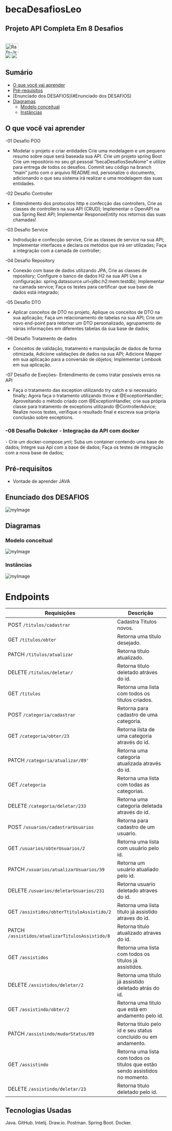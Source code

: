# becaDesafiosLeo
## Projeto API Completa Em 8 Desafios

<div>
<div style="display: inline_block"><br>
  <img align="center" alt="Rafa-Js" height="30" width="40" src="https://img.shields.io/badge/Java-ED8B00?style=for-the-badge&logo=java&logoColor=white">
  
</div>

<div> 
  <a href="https://www.instagram.com/hilarioleozinho/?hl=pt" target="_blank"><img src="https://img.shields.io/badge/-Instagram-%23E4405F?style=for-the-badge&logo=instagram&logoColor=white" target="_blank"></a>
 	<a href="https://www.linkedin.com/in/leonardoanalistadesuporte/" target="_blank"><img src="https://img.shields.io/badge/-LinkedIn-%230077B5?style=for-the-badge&logo=linkedin&logoColor=white" target="_blank"></a> 
</div>

## Sumário
- [O que você vai aprender](#O-que-você-vai-aprender)
- [Pré-requisitos](#Pré-requisitos)
- [Enunciado dos DESAFIOS](#Enunciado dos DESAFIOS)
- [Diagramas](#Diagramas)
  - [Modelo conceitual](#Modelo-conceitual)
  - [Instâncias](#Instância)

## O que você vai aprender
-01 Desafio POO 
- Modelar o projeto e criar entidades
Crie uma modelagem e um pequeno resumo sobre oque será baseada sua API.
Crie um projeto spring Boot
Crie um repositório no seu git pessoal “becaDesafiosSeuNome” e utilize para entrega de todos os desafios.
Commit seu código na branch “main” junto com o arquivo README.md, personalize o documento,
adicionando o que seu sistema irá realizar e uma modelagem das suas entidades. 

-02 Desafio Controller 
- Entendimento dos protocolos http e confecção das controllers,
Crie as classes de controllers na sua API (CRUD);
Implementar o OpenAPI na sua Spring Rest API;
Implementar ResponseEntity nos retornos das suas chamadas!

-03 Desafio Service 
- Indrodução e confecção servive,
Crie as classes de service na sua API;
Implementar interfaces e declara os metódos que irá ser utilizadas;
Faça a integração com a camada de controller;

-04 Desafio Repository 
- Conexão com base de dados utilizando JPA,
Crie as classes de repository;
Configure o banco de dados H2 na sua API
Use a configuração: spring.datasource.url=jdbc:h2:mem:testdb);
Implementar na camada service;
Faça os testes para certificar que sua base de dados está integrado;

-05 Desafio DTO 
- Aplicar conceitos de DTO no projeto,
Aplique os conceitos de DTO na sua aplicação;
Faça um relacionamento de tabelas na sua API;
Crie um novo end-point para retornar um DTO personalizado,
agrupamento de várias informações em diferentes tabelas da sua base de dados;

-06 Desafio Tratamento de dados 
- Conceitos de validação, tratamento e manipulação de dados de forma otimizada,
  Adicione validações de dados na sua API;
  Adicione Mapper em sua aplicação para a conversão de objetos;
  Implementar Lombook em sua aplicação.

-07 Desafio de Exeções- Entendimento de como tratar possiveis erros na API
- Faça o tratamento das exception utilizando try catch e si necessário finally;
Agora faça o tratamento utilizando throw e @ExceptionHandler;
Aproveitando o método criado com @ExceptionHandler,
crie sua própria classe para tratamento de exceptions utilizando @ControllerAdvice;
Realize novos testes, verifique o resultado final e escreva sua própria conclusão sobre exceptions.

<h3>-08 Desafio Dokcker - Integração da API com docker</h3>
- Crie um docker-compose.yml;
 Suba um container contendo uma base de dados;
 Integre sua Api com a base de dados;
 Faça os testes de integração com a nova base de dados;

## Pré-requisitos

- Vontade de aprender JAVA

## Enunciado dos DESAFIOS

![myImage](https://github.com/Leonardohilariogithub/becaDesafiosLeo/blob/main/enuciado.PNG)

## Diagramas

### Modelo conceitual

![myImage](https://github.com/Leonardohilariogithub/becaDesafiosLeo/blob/main/modelo.PNG)

### Instâncias

![myImage](https://github.com/Leonardohilariogithub/becaDesafiosLeo/blob/main/instancias.PNG)

# Endpoints

| Requisições                                  | Descrição                                                    |
| -------------------------------------------- | ------------------------------------------------------------ |
| POST `/titulos/cadastrar`                      | Cadastra Titulos novos.|
| GET `/titulos/obter`    | Retorna uma titulo desejado. |
| PATCH `/titulos/atualizar` | Retorna titulo atualizado.        |
| DELETE `/titulos/deletar/`                     |Retorna titulo deletado atráves do id.                   |
| GET `/titulos`                          | Retorna uma lista com todos os titulos criados.           |
| POST `/categoria/cadastrar`                        | Retorna para cadastro de uma categoria.    |
| GET `/categoria/obter/23`        | Retorna lista de uma categoria através do id. |
| PATCH `/categoria/atualizar/89'`     | Retorna uma categoria atualizada através do id.        |
| GET `/categoria`    | Retorna uma lista com todas as categorias. |
| DELETE `/categoria/deletar/233`    | Retorna uma categoria deletada através do id. |
| POST `/usuarios/cadastrarUsuarios`    | Retorna para cadastro de um usuario. |
| GET `/usuarios/obterUsuarios/2`    | Retorna uma lista com usuário pelo id. |
| PATCH `/usuarios/atualizarUsuarios/39`    | Retorna  um usuário atualiado pelo id. |
| DELETE `/usuarios/deletarUsuarios/231`    | Retorna usuario deletado atraves do id. |
| GET `/assistidos/obterTtituloAssistido/2`    | Retorna uma lista titulo  já assistido atraves do id. |
| PATCH `/assistidos/atualizarTitulosAssistido/8`    | Retorna  titulo atualizado   atraves do id. |
| GET `/assistidos`    | Retorna uma lista com todos os titulos já assistidos. |
| DELETE `/assistidos/deletar/2`    | Retorna uma titulo já assistido deletado atrás do id. |
| GET `/assistindo/obter/2`    | Retorna uma titulo que está em andamento pelo id. |
| PATCH `/assistindo/mudarStatus/89`    | Retorna titulo pelo id e seu status concluido ou em andamento. |
| GET `/assistindo`    | Retorna uma lista com todos os titulos que estão sendo assistidos no momento. |
| DELETE `/assistindo/deletar/23`    | Retorna titulo deletado pelo id. |

## Tecnologias Usadas

Java.
GitHub.
Intelij.
Draw.io.
Postman.
Spring Boot.
Docker.
